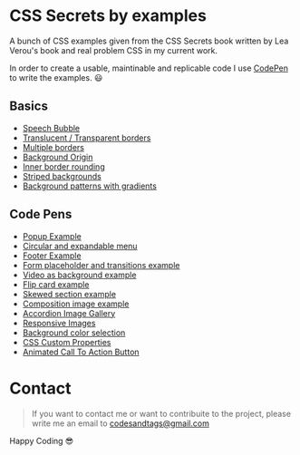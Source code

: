 # CSS Secrets by examples

A bunch of CSS examples given from the CSS Secrets book written by Lea Verou's book and real problem CSS in my current work.

In order to create a usable, maintinable and replicable code I use [CodePen](https://codepen.io) to write the examples. 😃

## Basics
- [Speech Bubble](https://codepen.io/codesandtags/pen/VEqBwG)
- [Translucent / Transparent borders](https://codepen.io/codesandtags/pen/qJggaZ)
- [Multiple borders](https://codepen.io/codesandtags/pen/ZqwwXz?editors=1100)
- [Background Origin](https://codepen.io/codesandtags/pen/gBqqJB)
- [Inner border rounding](https://codepen.io/codesandtags/pen/MPRBbW)
- [Striped backgrounds](https://codepen.io/codesandtags/pen/ReOzMy)
- [Background patterns with gradients](https://codepen.io/codesandtags/pen/VEoOdN)


## Code Pens
- [Popup Example](https://codepen.io/codesandtags/pen/OGVGGY)
- [Circular and expandable menu](https://codepen.io/codesandtags/pen/NmWqvX)
- [Footer Example](https://codepen.io/codesandtags/pen/wZvwpp)
- [Form placeholder and transitions example](https://codepen.io/codesandtags/pen/wZwZGB)
- [Video as background example](https://codepen.io/codesandtags/pen/RdzVeB)
- [Flip card example](https://codepen.io/codesandtags/pen/gEyMgr)
- [Skewed section example](https://codepen.io/codesandtags/pen/RdOWrw)
- [Composition image example](https://codepen.io/codesandtags/pen/BbENKe?editors=1100)
- [Accordion Image Gallery](https://codepen.io/codesandtags/pen/bMagOZ)
- [Responsive Images](https://codepen.io/codesandtags/pen/rbWjEz)
- [Background color selection](https://codepen.io/codesandtags/pen/YMNMYB)
- [CSS Custom Properties](https://codepen.io/codesandtags/pen/OGgdvP?editors=0100)
- [Animated Call To Action Button](https://codepen.io/codesandtags/pen/axErdo)


# Contact

> If you want to contact me or want to contribuite to the project, please write me an email to codesandtags@gmail.com

Happy Coding 😎
